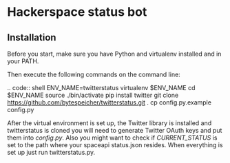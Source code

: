 Hackerspace status bot
======================

Installation
------------

Before you start, make sure you have Python and virtualenv installed and in 
your PATH.

Then execute the following commands on the command line:

.. code:: shell
    ENV_NAME=twitterstatus
    virtualenv $ENV_NAME
    cd $ENV_NAME
    source ./bin/activate
    pip install twitter
    git clone https://github.com/bytespeicher/twitterstatus.git .
    cp config.py.example config.py

After the virtual environment is set up, the Twitter library is installed and
twitterstatus is cloned you will need to generate Twitter OAuth keys and put
them into *config.py*. Also you might want to check if *CURRENT_STATUS* is set 
to the path where your spaceapi status.json resides. When everything is set up
just run twitterstatus.py.
